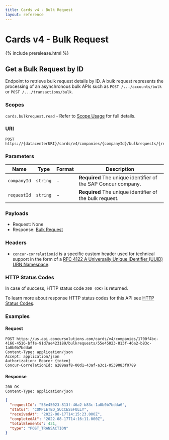 ```yaml
---
title: Cards v4 - Bulk Request
layout: reference
---
```


# Cards v4 - Bulk Request

{% include prerelease.html %}

## <a name="bulkrequest-get"></a>Get a Bulk Request by ID

Endpoint to retrieve bulk request details by ID. A bulk request represents the processing of an asynchronous bulk APIs such as `POST /.../accounts/bulk` or `POST /.../transactions/bulk`. 

### Scopes

`cards.bulkrequest.read` - Refer to [Scope Usage](./v4.cards-get-started.html#scope-usage) for full details.

### URI

```shell
POST https://{datacenterURI}/cards/v4/companies/{companyId}/bulkrequests/{requestId}
```

### Parameters

Name|Type|Format|Description
---|---|---|---
`companyId`|`string`|-|**Required** The unique identifier of the SAP Concur company.
`requestId`|`string`|-|**Required** The unique identifier of the bulk request.

### Payloads

* Request: None
* Response: [Bulk Request](./v4.cards-endpoints.schemas.html#schema-bulkrequest)

###  Headers

* `concur-correlationid` is a specific custom header used for technical support in the form of a [RFC 4122 A Universally Unique IDentifier (UUID) URN Namespace](https://tools.ietf.org/html/rfc4122).

###  HTTP Status Codes

In case of success, HTTP status code `200 (OK)` is returned.

To learn more about response HTTP status codes for this API see [HTTP Status Codes](./v4.cards-endpoints.schemas.html#http-status-codes).

### Examples

#### Request

```shell
POST https://us.api.concursolutions.com/cards/v4/companies/1700f4bc-4166-4516-bffe-91d7ae423189/bulkrequests/55e45023-813f-46a2-b83c-1a0b0b7bdda6
Content-Type: application/json
Accept: application/json
Authorization: Bearer {token}
Concur-CorrelationId: a289aaf8-00d1-43af-a3c1-0539083f0789
```

#### Response

```shell
200 OK
Content-Type: application/json
```

```json
{
  "requestId": "55e45023-813f-46a2-b83c-1a0b0b7bdda6",
  "status": "COMPLETED_SUCCESSFULLY",
  "receivedAt": "2022-08-17T14:15:23.000Z",
  "completedAt": "2022-08-17T14:16:11.000Z",
  "totalElements": 431,
  "type": "POST_TRANSACTION"
}
```

